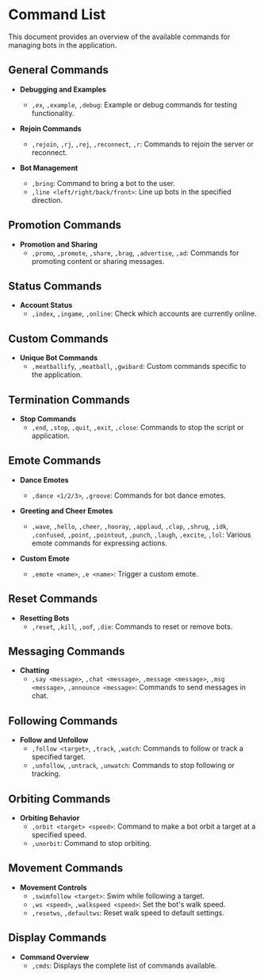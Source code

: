 # Command List

This document provides an overview of the available commands for managing bots in the application.

## General Commands

- **Debugging and Examples**
  - `,ex`, `,example`, `,debug`: Example or debug commands for testing functionality.

- **Rejoin Commands**
  - `,rejoin`, `,rj`, `,rej`, `,reconnect`, `,r`: Commands to rejoin the server or reconnect.

- **Bot Management**
  - `,bring`: Command to bring a bot to the user.
  - `,line <left/right/back/front>`: Line up bots in the specified direction.

## Promotion Commands

- **Promotion and Sharing**
  - `,promo`, `,promote`, `,share`, `,brag`, `,advertise`, `,ad`: Commands for promoting content or sharing messages.

## Status Commands

- **Account Status**
  - `,index`, `,ingame`, `,online`: Check which accounts are currently online.

## Custom Commands

- **Unique Bot Commands**
  - `,meatballify`, `,meatball`, `,gwibard`: Custom commands specific to the application.

## Termination Commands

- **Stop Commands**
  - `,end`, `,stop`, `,quit`, `,exit`, `,close`: Commands to stop the script or application.

## Emote Commands

- **Dance Emotes**
  - `,dance <1/2/3>`, `,groove`: Commands for bot dance emotes.

- **Greeting and Cheer Emotes**
  - `,wave`, `,hello`, `,cheer`, `,hooray`, `,applaud`, `,clap`, `,shrug`, `,idk`, `,confused`, `,point`, `,pointout`, `,punch`, `,laugh`, `,excite`, `,lol`: Various emote commands for expressing actions.

- **Custom Emote**
  - `,emote <name>`, `,e <name>`: Trigger a custom emote.

## Reset Commands

- **Resetting Bots**
  - `,reset`, `,kill`, `,oof`, `,die`: Commands to reset or remove bots.

## Messaging Commands

- **Chatting**
  - `,say <message>`, `,chat <message>`, `,message <message>`, `,msg <message>`, `,announce <message>`: Commands to send messages in chat.

## Following Commands

- **Follow and Unfollow**
  - `,follow <target>`, `,track`, `,watch`: Commands to follow or track a specified target.
  - `,unfollow`, `,untrack`, `,unwatch`: Commands to stop following or tracking.

## Orbiting Commands

- **Orbiting Behavior**
  - `,orbit <target> <speed>`: Command to make a bot orbit a target at a specified speed.
  - `,unorbit`: Command to stop orbiting.

## Movement Commands

- **Movement Controls**
  - `,swimfollow <target>`: Swim while following a target.
  - `,ws <speed>`, `,walkspeed <speed>`: Set the bot's walk speed.
  - `,resetws`, `,defaultws`: Reset walk speed to default settings.

## Display Commands

- **Command Overview**
  - `,cmds`: Displays the complete list of commands available.
